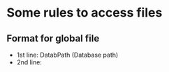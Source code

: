 # Some rules to access files

## Format for global file

* 1st line: DatabPath (Database path)
* 2nd line: 